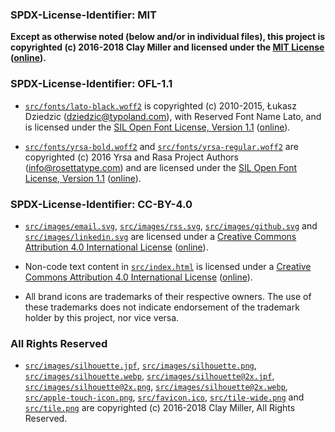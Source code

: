 ### SPDX-License-Identifier: MIT

**Except as otherwise noted (below and/or in individual files), this project is copyrighted (c) 2016-2018 Clay Miller and licensed under the [MIT License](LICENSE-MIT) ([online](https://opensource.org/licenses/MIT)).**

### SPDX-License-Identifier: OFL-1.1

- [`src/fonts/lato-black.woff2`](src/fonts/lato-black.woff2) is copyrighted (c) 2010-2015, Łukasz Dziedzic (dziedzic@typoland.com), with Reserved Font Name Lato, and is licensed under the [SIL Open Font License, Version 1.1](LICENSE-OFL-1.1) ([online](https://scripts.sil.org/OFL)).

- [`src/fonts/yrsa-bold.woff2`](src/fonts/yrsa-bold.woff2) and [`src/fonts/yrsa-regular.woff2`](src/fonts/yrsa-regular.woff2) are copyrighted (c) 2016 Yrsa and Rasa Project Authors (info@rosettatype.com) and are licensed under the [SIL Open Font License, Version 1.1](LICENSE-OFL-1.1) ([online](https://scripts.sil.org/OFL)).

### SPDX-License-Identifier: CC-BY-4.0

- [`src/images/email.svg`](src/images/email.svg), [`src/images/rss.svg`](src/images/rss.svg), [`src/images/github.svg`](src/images/github.svg) and [`src/images/linkedin.svg`](src/images/linkedin.svg) are licensed under a [Creative Commons Attribution 4.0 International License](LICENSE-CC-BY-4.0) ([online](https://creativecommons.org/licenses/by/4.0/legalcode)).

- Non-code text content in [`src/index.html`](src/index.html) is licensed under a [Creative Commons Attribution 4.0 International License](LICENSE-CC-BY-4.0) ([online](https://creativecommons.org/licenses/by/4.0/legalcode)).

- All brand icons are trademarks of their respective owners. The use of these trademarks does not indicate endorsement of the trademark holder by this project, nor vice versa.

### All Rights Reserved

- [`src/images/silhouette.jpf`](src/images/silhouette.jpf), [`src/images/silhouette.png`](src/images/silhouette.png), [`src/images/silhouette.webp`](src/images/silhouette.webp), [`src/images/silhouette@2x.jpf`](src/images/silhouette@2x.jpf), [`src/images/silhouette@2x.png`](src/images/silhouette@2x.png), [`src/images/silhouette@2x.webp`](src/images/silhouette@2x.webp), [`src/apple-touch-icon.png`](src/apple-touch-icon.png), [`src/favicon.ico`](src/favicon.ico), [`src/tile-wide.png`](src/tile-wide.png) and [`src/tile.png`](src/tile.png) are copyrighted (c) 2016-2018 Clay Miller, All Rights Reserved.
